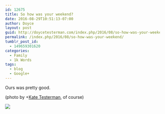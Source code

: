 ```yaml
---
id: 12675
title: So how was your weekend?
date: 2016-08-29T10:51:13-07:00
author: Doyce
layout: post
guid: http://doycetesterman.com/index.php/2016/08/so-how-was-your-weekend/
permalink: /index.php/2016/08/so-how-was-your-weekend/
tumblr_post_id:
  - 149659301620
categories:
  - Family
  - 1k Words
tags:
  - blog
  - Google+
---
```

Ours was pretty good.

(photo by <span class="proflinkWrapper"><span class="proflinkPrefix">+</span><a class="proflink" href="https://plus.google.com/102490474608993969903" oid="102490474608993969903">Kate Testerman</a></span>, of course)

<div>
  <a href='https://plus.google.com/photos/105138568577624786912/albums/6324309409631897345/6324309414074418210'><img src='https://lh3.googleusercontent.com/-oMf5NKWXmzo/V8R154uQhCI/AAAAAAABBNo/TzJ47UABwok7GsuFFmAn0edFaIP30vWrQCL0B/2016-08-27%2B-%2B29196039852_1b8748d37f_k.jpg?imgmax=650' /></a>
</div>

<div>
  <a href='' style='width:50px;height:50px;display:inline-block;background-size:cover;background-image:url("");'></a> 
</div>
